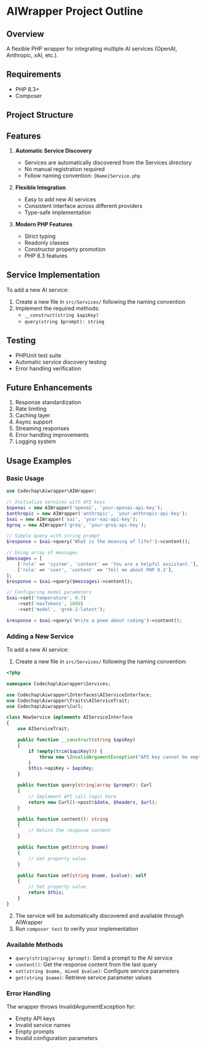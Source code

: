 # AIWrapper Project Outline

## Overview
A flexible PHP wrapper for integrating multiple AI services (OpenAI, Anthropic, xAI, etc.).

## Requirements
- PHP 8.3+
- Composer

## Project Structure

## Features
1. **Automatic Service Discovery**
   - Services are automatically discovered from the Services directory
   - No manual registration required
   - Follow naming convention: `{Name}Service.php`

2. **Flexible Integration**
   - Easy to add new AI services
   - Consistent interface across different providers
   - Type-safe implementation

3. **Modern PHP Features**
   - Strict typing
   - Readonly classes
   - Constructor property promotion
   - PHP 8.3 features

## Service Implementation
To add a new AI service:
1. Create a new file in `src/Services/` following the naming convention
2. Implement the required methods:
   - `__construct(string $apiKey)`
   - `query(string $prompt): string`

## Testing
- PHPUnit test suite
- Automatic service discovery testing
- Error handling verification

## Future Enhancements
1. Response standardization
2. Rate limiting
3. Caching layer
4. Async support
5. Streaming responses
6. Error handling improvements
7. Logging system

## Usage Examples

### Basic Usage

```php
use Codechap\Aiwrapper\AIWrapper;

// Initialize services with API keys
$openai = new AIWrapper('openai', 'your-openai-api-key');
$anthropic = new AIWrapper('anthropic', 'your-anthropic-api-key');
$xai = new AIWrapper('xai', 'your-xai-api-key');
$groq = new AIWrapper('groq', 'your-groq-api-key');

// Simple query with string prompt
$response = $xai->query('What is the meaning of life?')->content();

// Using array of messages
$messages = [
    ['role' => 'system', 'content' => 'You are a helpful assistant.'],
    ['role' => 'user', 'content' => 'Tell me about PHP 8.3'],
];
$response = $xai->query($messages)->content();

// Configuring model parameters
$xai->set('temperature', 0.7)
    ->set('maxTokens', 1000)
    ->set('model', 'grok-2-latest');

$response = $xai->query('Write a poem about coding')->content();
```

### Adding a New Service

To add a new AI service:

1. Create a new file in `src/Services/` following the naming convention:

```php
<?php

namespace Codechap\Aiwrapper\Services;

use Codechap\Aiwrapper\Interfaces\AIServiceInterface;
use Codechap\Aiwrapper\Traits\AIServiceTrait;
use Codechap\Aiwrapper\Curl;

class NewService implements AIServiceInterface 
{
    use AIServiceTrait;

    public function __construct(string $apiKey)
    {
        if (empty(trim($apiKey))) {
            throw new \InvalidArgumentException("API key cannot be empty");
        }
        $this->apiKey = $apiKey;
    }

    public function query(string|array $prompt): Curl
    {
        // Implement API call logic here
        return new Curl()->post($data, $headers, $url);
    }

    public function content(): string
    {
        // Return the response content
    }

    public function get(string $name)
    {
        // Get property value
    }

    public function set(string $name, $value): self
    {
        // Set property value
        return $this;
    }
}
```

2. The service will be automatically discovered and available through AIWrapper
3. Run `composer test` to verify your implementation

### Available Methods

- `query(string|array $prompt)`: Send a prompt to the AI service
- `content()`: Get the response content from the last query
- `set(string $name, mixed $value)`: Configure service parameters
- `get(string $name)`: Retrieve service parameter values

### Error Handling

The wrapper throws InvalidArgumentException for:
- Empty API keys
- Invalid service names
- Empty prompts
- Invalid configuration parameters
    